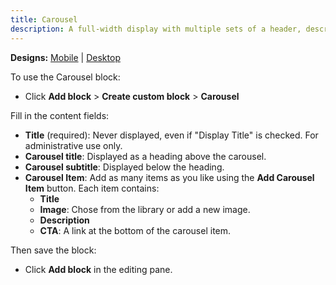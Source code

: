```yaml
---
title: Carousel
description: A full-width display with multiple sets of a header, description, and call to action overlaid on top of an image.
---
```


**Designs:** [Mobile](<../../../../../../assets/img/designs/lb/Carousels Mobile.png>) | [Desktop](<../../../../../../assets/img/designs/lb/Carousels Desktop.png>)

To use the Carousel block:

- Click **Add block** > **Create custom block** > **Carousel**

Fill in the content fields:

- **Title** (required): Never displayed, even if "Display Title" is checked. For administrative use only.
- **Carousel title**: Displayed as a heading above the carousel.
- **Carousel subtitle**: Displayed below the heading.
- **Carousel Item**: Add as many items as you like using the **Add Carousel Item** button. Each item contains:
  - **Title**
  - **Image**: Chose from the library or add a new image.
  - **Description**
  - **CTA**: A link at the bottom of the carousel item.

Then save the block:

- Click **Add block** in the editing pane.